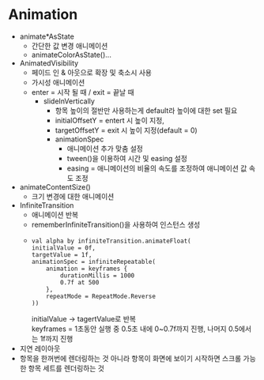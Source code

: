# Animation
* animate*AsState
  * 간단한 값 변경 애니메이션
  * animateColorAsState()...
* AnimatedVisibility
  * 페이드 인 & 아웃으로 확장 및 축소시 사용
  * 가시성 애니메이션
  * enter = 시작 될 때 / exit = 끝날 때
    * slideInVertically 
      * 항목 높이의 절반만 사용하는게 default라 높이에 대한 set 필요 
      * initialOffsetY = entert 시 높이 지정,
      * targetOffsetY = exit 시 높이 지정(default = 0)
      * animationSpec
        * 애니메이션 추가 맞춤 설정   
        * tween()을 이용하여 시간 및 easing 설정
        * easing = 애니메이션의 비율의 속도를 조정하여 애니메이션 값 속도 조정
* animateContentSize()
  * 크기 변경에 대한 애니메이션 
* InfiniteTransition
  * 애니메이션 반복
  * rememberInfiniteTransition()을 사용하여 인스턴스 생성
  * ~~~ 
    val alpha by infiniteTransition.animateFloat(
    initialValue = 0f,
    targetValue = 1f,
    animationSpec = infiniteRepeatable(
        animation = keyframes {
            durationMillis = 1000
            0.7f at 500
        },
        repeatMode = RepeatMode.Reverse
    ))
    ~~~  
    initialValue -> tagertValue로 반복<br>
    keyframes = 1초동안 실행 중 0.5초 내에 0~0.7f까지 진행, 나머지 0.5에서는 1f까지 진행
* 지연 레이아웃
 * 항목을 한꺼번에 렌더링하는 것 아니라 항목이 화면에 보이기 시작하면 스크롤 가능한 항목 세트를 렌더링하는 것
